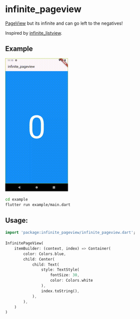 # infinite_pageview

[PageView](https://api.flutter.dev/flutter/widgets/PageView-class.html) but its infinite and can go left to the negatives!

Inspired by [infinite_listview](https://github.com/fluttercommunity/flutter_infinite_listview).


## Example

![Example](https://github.com/mkalmousli/flutter_infinite_pageview/raw/main/example.gif)

```bash
cd example
flutter run example/main.dart
```



## Usage:

```dart
import 'package:infinite_pageview/infinite_pageview.dart';

InfinitePageView(
    itemBuilder: (context, index) => Container(
        color: Colors.blue,
        child: Center(
            child: Text(
                style: TextStyle(
                    fontSize: 30,
                    color: Colors.white
                ),
                index.toString(),
            ),
        ),
    )
)
```